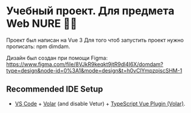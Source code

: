 # Учебный проект. Для предмета Web NURE 👨‍🎓

Проект был написан на Vue 3
Для того чтоб запустить проект нужно прописать: npm dimdam.

Дизайн был создан при помощи Figma: https://www.figma.com/file/8VJkR9keqkt9jtR9dl4I6X/domdam?type=design&node-id=0%3A1&mode=design&t=h0vClYmpzpjscSHM-1

## Recommended IDE Setup

- [VS Code](https://code.visualstudio.com/) + [Volar](https://marketplace.visualstudio.com/items?itemName=Vue.volar) (and disable Vetur) + [TypeScript Vue Plugin (Volar)](https://marketplace.visualstudio.com/items?itemName=Vue.vscode-typescript-vue-plugin).

